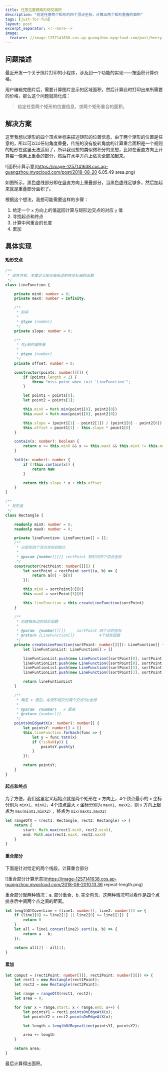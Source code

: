 ```yaml
---
title: 任意位置两矩形相交面积
description: "给定任意两个矩形的四个顶点坐标，计算出两个矩形重叠的面积"
tags: [just-for-fun]
layout: post
excerpt_separator: <!--more-->
image:
  feature: //image-1257141638.cos.ap-guangzhou.myqcloud.com/post/henry-co-693981-unsplash.jpg
---
```


## 问题描述

最近开发一个关于照片打印的小程序，涉及到一个功能的实现——按面积计算价格。

用户编辑完图片后，需要计算图片显示的区域面积，然后计算此时打印出来所需要的价格，那么这个问题就简化成：

> 给定任意两个矩形的位置信息，求两个矩形重合的面积。

## 解决方案

这里我想以矩形的四个顶点坐标来描述矩形的位置信息。由于两个矩形的位置是任意的，所以可以以任何角度重叠，传统的没有旋转角度的计算重合面积是一个规则的矩形在这里无法适用了，所以我设想的类似微积分的思想，比如在垂直方向上计算每一像素上重叠的部分，然后在水平方向上依次全部加起来。

<!--more-->

![面积计算示意](https://image-1257141638.cos.ap-guangzhou.myqcloud.com/post/2018-08-20 6.05.49 area.png)

如图所示，黑色虚线部分即在竖直方向上重叠部分，当黑色虚线足够多，然后加起来就是重叠部分面积了。

根据这个想法，我想可能需要这样的步骤：

1. 给定一个 `x` 方向上的值返回计算与矩形边交点的对应 `y` 值
2. 寻找起点和终点
3. 计算中间重合的长度
4. 累加

## 具体实现

#### 矩形交点

```typescript
/**
 * 线性方程，主要定义矩形每条边的在坐标轴的函数
 */
class LineFunction {

    private minX: number = 0;
    private maxX: number = Infinity;

    /**
     * 斜率
     * 
     * @type {number}
     */
    private slope: number = 0;

    /**
     * 在y轴的偏移量
     * 
     * @type {number}
     */
    private offset: number = 0;

    constructor(points: number[][]) {
        if (points.length < 2) {
            throw "miss point when init `LineFunction`";
        }

        let point1 = points[0];
        let point2 = points[1];

        this.minX = Math.min(point1[0], point2[0])
        this.maxX = Math.max(point1[0], point2[0])

        this.slope = (point1[1] - point2[1]) / (point1[0] - point2[0])
        this.offset = point1[1] - this.slope * point1[0]
    }

    contain(x: number): boolean {
        return x >= this.minX && x <= this.maxX && this.minX != this.maxX
    }

    YatX(x: number): number {
        if (!this.contain(x)) {
            return NaN
        }

        return this.slope * x + this.offset
    }
}

/**
 * 矩形类
 */
class Rectangle {

    readonly minX: number = 0;
    readonly maxX: number = 0;

    private lineFunction: LineFunction[] = [];
    /**
     * 以矩形四个顶点坐标初始化
     * 
     * @param {number[][]} rectPoint 矩形的四个顶点坐标
     */
    constructor(rectPoint: number[][]) {
        let sortPoint = rectPoint.sort((a, b) => {
            return a[0] - b[0]
        });

        this.minX = sortPoint[0][0]
        this.maxX = sortPoint[3][0]

        this.lineFunction = this.createLineFunction(sortPoint)
    }

    /**
     * 创建每条边的线形函数
     * 
     * @param  {number[][]}     sortPoint 四个点的坐标
     * @return {LineFunction[]}           4个线性函数
     */
    private createLineFunction(sortPoint: number[][]): LineFunction[] {
        let lineFuntionList: LineFunction[] = []

        lineFuntionList.push(new LineFunction([sortPoint[0], sortPoint[1]]))
        lineFuntionList.push(new LineFunction([sortPoint[0], sortPoint[2]]))
        lineFuntionList.push(new LineFunction([sortPoint[3], sortPoint[1]]))
        lineFuntionList.push(new LineFunction([sortPoint[3], sortPoint[2]]))

        return lineFuntionList
    }

    /**
     * 确定 x 值后，与矩形相交的两个交点的y坐标
     * 
     * @param  {number}   x 距离
     * @return {number[]}   
     */
    pointsOnEdgeAtX(x: number): number[] {
        let pointsY: number[] = []
        this.lineFunction.forEach(func => {
            let y = func.YatX(x)
            if (!isNaN(y)) {
                pointsY.push(y)
            }
        });

        return pointsY;
    }
}
```



#### 起点和终点

为了方便，我们这里定义起始点就是两个矩形在 `x` 方向上，4个顶点最小的 `x` 坐标分别为  `minX1`、`minX2`，4个顶点最大 `x` 坐标分别为 `maxX1`、`maxX2`，则 `x` 方向上起点为 `max(minX1,minX2)` ，终点为 `mix(maxX1,maxX2)`

```typescript
let rangeOfX = (rect1: Rectangle, rect2: Rectangle) => {
    return {
        start: Math.max(rect1.minX, rect2.minX),
        end: Math.min(rect1.maxX, rect2.maxX)
    }
}
```



#### 重合部分

下面是针对给定的两个线段，计算重合部分

![重合部分计算示意](https://image-1257141638.cos.ap-guangzhou.myqcloud.com/2018-08-2010.13.36 repeat-length.png)

重合部分就两种情况：a. 部分重合、b. 完全包含。这两种情况可以看作是四个点排序后中间两个点之间的距离。

```typescript
let lengthOfCoverLine = (line1: number[], line2: number[]) => {
    if (line1[0] >= line2[1] || line2[0] >= line1[1]) {
        return 0
    }
    let all = line1.concat(line2).sort((a, b) => {
        return a - b;
    });

    return all[2] - all[1];
}
```



#### 累加

```typescript
let comput = (rect1Point: number[][], rect2Point: number[][]) => {
    let rect1 = new Rectangle(rect1Point);
    let rect2 = new Rectangle(rect2Point);

    let range = rangeOfX(rect1, rect2);
    let area = 0;

    for (var x = range.start; x < range.end; x++) {
        let pointsY1 = rect1.pointsOnEdgeAtX(x);
        let pointsY2 = rect2.pointsOnEdgeAtX(x);

        let length = lengthOfRepeatLine(pointsY1, pointsY2);

        area += length
    }

    return area;
}
```

最后计算得出面积。